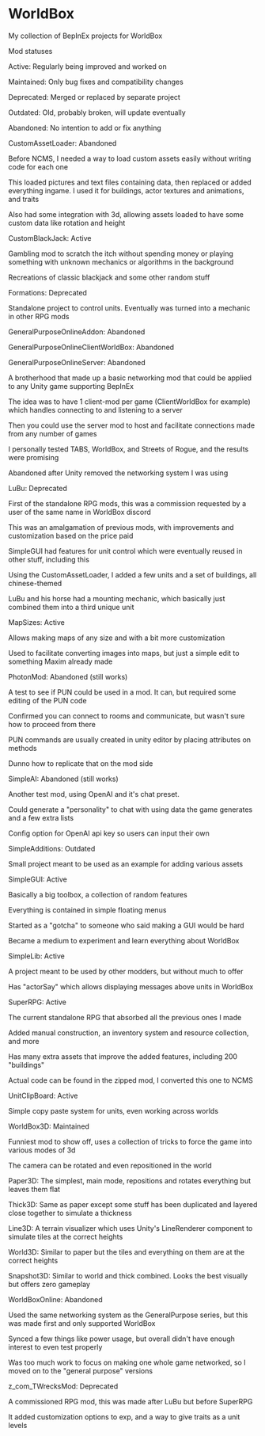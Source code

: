# WorldBox
My collection of BepInEx projects for WorldBox

Mod statuses

Active: Regularly being improved and worked on

Maintained: Only bug fixes and compatibility changes

Deprecated: Merged or replaced by separate project

Outdated: Old, probably broken, will update eventually

Abandoned: No intention to add or fix anything



CustomAssetLoader: Abandoned

Before NCMS, I needed a way to load custom assets easily without writing code for each one

This loaded pictures and text files containing data, then replaced or added everything ingame. I used it for buildings, actor textures and animations, and traits

Also had some integration with 3d, allowing assets loaded to have some custom data like rotation and height



CustomBlackJack: Active


Gambling mod to scratch the itch without spending money or playing something with unknown mechanics or algorithms in the background

Recreations of classic blackjack and some other random stuff



Formations: Deprecated


Standalone project to control units. Eventually was turned into a mechanic in other RPG mods



GeneralPurposeOnlineAddon: Abandoned

GeneralPurposeOnlineClientWorldBox: Abandoned

GeneralPurposeOnlineServer: Abandoned


A brotherhood that made up a basic networking mod that could be applied to any Unity game supporting BepInEx

The idea was to have 1 client-mod per game (ClientWorldBox for example) which handles connecting to and listening to a server

Then you could use the server mod to host and facilitate connections made from any number of games

I personally tested TABS, WorldBox, and Streets of Rogue, and the results were promising

Abandoned after Unity removed the networking system I was using



LuBu: Deprecated


First of the standalone RPG mods, this was a commission requested by a user of the same name in WorldBox discord

This was an amalgamation of previous mods, with improvements and customization based on the price paid

SimpleGUI had features for unit control which were eventually reused in other stuff, including this

Using the CustomAssetLoader, I added a few units and a set of buildings, all chinese-themed

LuBu and his horse had a mounting mechanic, which basically just combined them into a third unique unit




MapSizes: Active


Allows making maps of any size and with a bit more customization

Used to facilitate converting images into maps, but just a simple edit to something Maxim already made



PhotonMod: Abandoned (still works)


A test to see if PUN could be used in a mod. It can, but required some editing of the PUN code

Confirmed you can connect to rooms and communicate, but wasn't sure how to proceed from there

PUN commands are usually created in unity editor by placing attributes on methods

Dunno how to replicate that on the mod side



SimpleAI: Abandoned (still works)


Another test mod, using OpenAI and it's chat preset.

Could generate a "personality" to chat with using data the game generates and a few extra lists

Config option for OpenAI api key so users can input their own



SimpleAdditions: Outdated


Small project meant to be used as an example for adding various assets



SimpleGUI: Active


Basically a big toolbox, a collection of random features

Everything is contained in simple floating menus

Started as a "gotcha" to someone who said making a GUI would be hard

Became a medium to experiment and learn everything about WorldBox



SimpleLib: Active


A project meant to be used by other modders, but without much to offer

Has "actorSay" which allows displaying messages above units in WorldBox



SuperRPG: Active


The current standalone RPG that absorbed all the previous ones I made

Added manual construction, an inventory system and resource collection, and more

Has many extra assets that improve the added features, including 200 "buildings"

Actual code can be found in the zipped mod, I converted this one to NCMS



UnitClipBoard: Active


Simple copy paste system for units, even working across worlds



WorldBox3D: Maintained


Funniest mod to show off, uses a collection of tricks to force the game into various modes of 3d

The camera can be rotated and even repositioned in the world

Paper3D: The simplest, main mode, repositions and rotates everything but leaves them flat

Thick3D: Same as paper except some stuff has been duplicated and layered close together to simulate a thickness

Line3D: A terrain visualizer which uses Unity's LineRenderer component to simulate tiles at the correct heights

World3D: Similar to paper but the tiles and everything on them are at the correct heights

Snapshot3D: Similar to world and thick combined. Looks the best visually but offers zero gameplay



WorldBoxOnline: Abandoned


Used the same networking system as the GeneralPurpose series, but this was made first and only supported WorldBox

Synced a few things like power usage, but overall didn't have enough interest to even test properly

Was too much work to focus on making one whole game networked, so I moved on to the "general purpose" versions



z_com_TWrecksMod: Deprecated


A commissioned RPG mod, this was made after LuBu but before SuperRPG

It added customization options to exp, and a way to give traits as a unit levels
